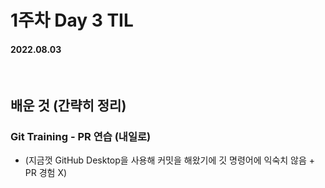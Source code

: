 # 1주차 Day 3 TIL

#### 2022.08.03

<br/>

## 배운 것 (간략히 정리)

### Git Training - PR 연습 (내일로)

- (지금껏 GitHub Desktop을 사용해 커밋을 해왔기에 깃 명령어에 익숙치 않음 + PR 경험 X)